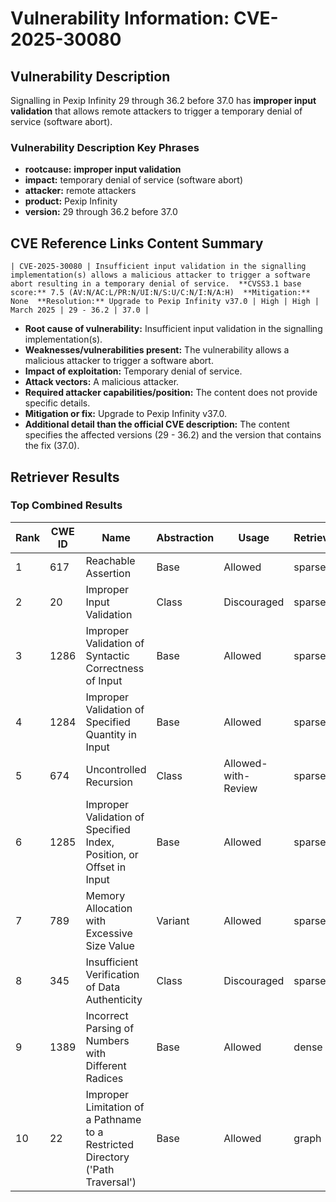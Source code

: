 # Vulnerability Information: CVE-2025-30080

## Vulnerability Description
Signalling in Pexip Infinity 29 through 36.2 before 37.0 has **improper input validation** that allows remote attackers to trigger a temporary denial of service (software abort).

### Vulnerability Description Key Phrases
- **rootcause:** **improper input validation**
- **impact:** temporary denial of service (software abort)
- **attacker:** remote attackers
- **product:** Pexip Infinity
- **version:** 29 through 36.2 before 37.0

## CVE Reference Links Content Summary
```
| CVE-2025-30080 | Insufficient input validation in the signalling implementation(s) allows a malicious attacker to trigger a software abort resulting in a temporary denial of service.  **CVSS3.1 base score:** 7.5 (AV:N/AC:L/PR:N/UI:N/S:U/C:N/I:N/A:H)  **Mitigation:** None  **Resolution:** Upgrade to Pexip Infinity v37.0 | High | High | March 2025 | 29 - 36.2 | 37.0 |
```
*   **Root cause of vulnerability:** Insufficient input validation in the signalling implementation(s).
*   **Weaknesses/vulnerabilities present:**  The vulnerability allows a malicious attacker to trigger a software abort.
*   **Impact of exploitation:** Temporary denial of service.
*   **Attack vectors:**  A malicious attacker.
*   **Required attacker capabilities/position:** The content does not provide specific details.
*   **Mitigation or fix:** Upgrade to Pexip Infinity v37.0.
*   **Additional detail than the official CVE description:** The content specifies the affected versions (29 - 36.2) and the version that contains the fix (37.0).

## Retriever Results

### Top Combined Results

| Rank | CWE ID | Name | Abstraction | Usage  | Retrievers | Individual Scores |
|------|--------|------|-------------|-------|------------|-------------------|
| 1 | 617 | Reachable Assertion | Base | Allowed | sparse | 0.156 |
| 2 | 20 | Improper Input Validation | Class | Discouraged | sparse | 0.144 |
| 3 | 1286 | Improper Validation of Syntactic Correctness of Input | Base | Allowed | sparse | 0.136 |
| 4 | 1284 | Improper Validation of Specified Quantity in Input | Base | Allowed | sparse | 0.135 |
| 5 | 674 | Uncontrolled Recursion | Class | Allowed-with-Review | sparse | 0.132 |
| 6 | 1285 | Improper Validation of Specified Index, Position, or Offset in Input | Base | Allowed | sparse | 0.130 |
| 7 | 789 | Memory Allocation with Excessive Size Value | Variant | Allowed | sparse | 0.128 |
| 8 | 345 | Insufficient Verification of Data Authenticity | Class | Discouraged | sparse | 0.128 |
| 9 | 1389 | Incorrect Parsing of Numbers with Different Radices | Base | Allowed | dense | 0.541 |
| 10 | 22 | Improper Limitation of a Pathname to a Restricted Directory ('Path Traversal') | Base | Allowed | graph | 0.002 |

